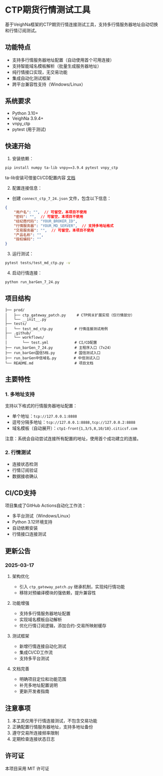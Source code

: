 # CTP期货行情测试工具

基于VeighNa框架的CTP期货行情连接测试工具，支持多行情服务器地址自动切换和行情订阅测试。

## 功能特点

- 支持多行情服务器地址配置（自动使用首个可用连接）
- 支持智能域名模板解析（批量生成服务器地址）
- 纯行情接口实现，无交易功能
- 集成自动化测试框架
- 跨平台兼容性支持（Windows/Linux）

## 系统要求

- Python 3.10+
- VeighNa 3.9.4+
- vnpy_ctp
- pytest (用于测试)

## 快速开始

1. 安装依赖：
```bash
pip install numpy ta-lib vnpy==3.9.4 pytest vnpy_ctp
```
ta-lib安装可借鉴CI/CD配置内容 [文档](/.github/workflows/test.yml)

2. 配置连接信息：
- 创建 `connect_ctp_7_24.json` 文件，包含以下信息：
```json
{
    "用户名": "",  // 可留空，本项目不使用
    "密码": "",  // 可留空，本项目不使用
    "经纪商代码": "YOUR_BROKER_ID",
    "行情服务器": "YOUR_MD_SERVER",  // 支持多地址格式
    "交易服务器": "",  // 可留空，本项目不使用
    "产品名称": "",
    "授权编码": ""
}
```

3. 运行测试：
```bash
pytest tests/test_md_ctp.py -v
```

4. 启动行情连接：
```bash
python run_barGen_7_24.py
```

## 项目结构

```
├── prod/
│   ├── ctp_gateway_patch.py     # CTP网关扩展实现（仅行情部分）
│   └── __init__.py
├── tests/
│   └── test_md_ctp.py          # 行情连接测试用例
├── .github/
│   └── workflows/
│       └── test.yml            # CI/CD配置
├── run_barGen_7_24.py          # 主程序入口（7x24）
├── run_barGen国信5档.py         # 国信测试入口
├── run_barGen中信域名.py        # 中信测试入口
└── README.md                   # 项目文档
```

## 主要特性

### 1. 多地址支持
支持以下格式的行情服务器地址配置：
- 单个地址：`tcp://127.0.0.1:8888`
- 逗号分隔多地址：`tcp://127.0.0.1:8888,tcp://127.0.0.2:8888`
- 域名模板（自动展开）：`ctp1-front{1,3/5,8,10/18}.citicsf.com`

注意：系统会自动尝试连接所有配置的地址，使用首个成功建立的连接。

### 2. 行情测试
- 连接状态检测
- 行情订阅验证
- 数据接收确认

## CI/CD支持

项目集成了GitHub Actions自动化工作流：
- 多平台测试（Windows/Linux）
- Python 3.12环境支持
- 自动依赖安装
- 行情接口连接测试

## 更新公告

### 2025-03-17
1. 架构优化
   - 引入 `ctp_gateway_patch.py` 继承机制，实现纯行情功能
   - 移除对预编译模块的强依赖，提升兼容性

2. 功能增强
   - 支持多行情服务器地址配置
   - 实现域名模板自动解析
   - 优化行情订阅逻辑，添加合约-交易所映射缓存

3. 测试框架
   - 新增行情连接自动化测试
   - 集成CI/CD工作流
   - 支持多平台测试

4. 文档完善
   - 明确项目定位和功能范围
   - 补充多地址配置说明
   - 更新开发者指南

## 注意事项

1. 本工具仅用于行情连接测试，不包含交易功能
2. 正确配置行情服务器地址，支持多地址备份
3. 遵守交易所连接频率限制
4. 定期检查连接状态日志

## 许可证

本项目采用 MIT 许可证 